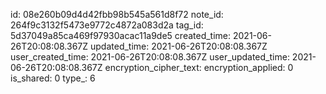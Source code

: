 id: 08e260b09d4d42fbb98b545a561d8f72
note_id: 264f9c3132f5473e9772c4872a083d2a
tag_id: 5d37049a85ca469f97930acac11a9de5
created_time: 2021-06-26T20:08:08.367Z
updated_time: 2021-06-26T20:08:08.367Z
user_created_time: 2021-06-26T20:08:08.367Z
user_updated_time: 2021-06-26T20:08:08.367Z
encryption_cipher_text: 
encryption_applied: 0
is_shared: 0
type_: 6